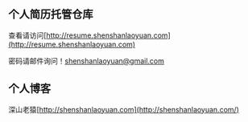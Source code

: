 ## 个人简历托管仓库
查看请访问[http://resume.shenshanlaoyuan.com](http://resume.shenshanlaoyuan.com)

密码请邮件询问！shenshanlaoyuan@gmail.com

## 个人博客
深山老猿[http://shenshanlaoyuan.com](http://shenshanlaoyuan.com/)
